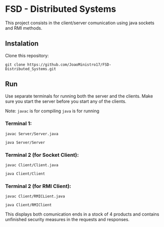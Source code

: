 # FSD - Distributed Systems

This project consists in the client/server comunication using java sockets and RMI methods.

## Instalation
Clone this repository:
```
git clone https://github.com/JoaoMinistro17/FSD-Distributed_Systems.git
```
## Run
Use separate terminals for running both the server and the clients. Make sure you start the server before you start any of the clients.

Note: 
```javac``` is for compiling
```java``` is for running
### Terminal 1:
```
javac Server/Server.java
```
```
java Server/Server
```
### Terminal 2 (for Socket Client):
```
javac Client/Client.java
```
```
java Client/Client
```
### Terminal 2 (for RMI Client):
```
javac Client/RMICLient.java
```
```
java Client/RMIClient
```
This displays both comunication ends in a stock of 4 products and contains unfinished security measures in the requests and responses.

